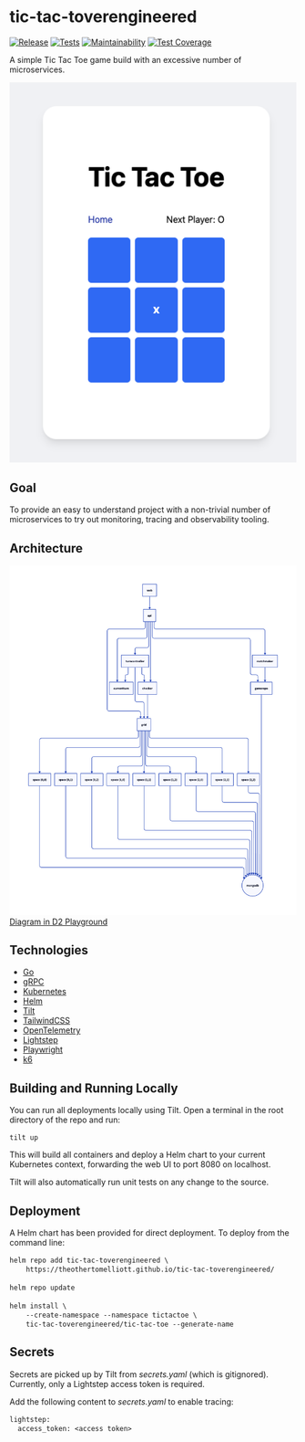 # tic-tac-toverengineered

[![Release](https://github.com/theothertomelliott/tic-tac-toverengineered/actions/workflows/ci.yaml/badge.svg)](https://github.com/theothertomelliott/tic-tac-toverengineered/actions/workflows/ci.yaml)
[![Tests](https://github.com/theothertomelliott/tic-tac-toverengineered/actions/workflows/test.yaml/badge.svg)](https://github.com/theothertomelliott/tic-tac-toverengineered/actions/workflows/test.yaml)
[![Maintainability](https://api.codeclimate.com/v1/badges/81f71579c34f617680ce/maintainability)](https://codeclimate.com/github/theothertomelliott/tic-tac-toverengineered/maintainability)
[![Test Coverage](https://api.codeclimate.com/v1/badges/81f71579c34f617680ce/test_coverage)](https://codeclimate.com/github/theothertomelliott/tic-tac-toverengineered/test_coverage)

A simple Tic Tac Toe game build with an excessive number of microservices.

![Screenshot of a game](screenshot.png)

## Goal

To provide an easy to understand project with a non-trivial number of microservices to try out
monitoring, tracing and observability tooling.

## Architecture

![Architecture diagram](architecture.png)
[Diagram in D2 Playground](https://play.d2lang.com/?script=bJFBbsMgEEX3cwqWjdRKzF960bsQghKrtrGooy6q3r0iATwesmMe876_xRyXa7ycB_NLxjyKD8aPyU-B_oh-wtl8fBq3jkRuHfPZ31MKy7bd01LR1c0hhTW2OY2Xes57Pi5bitMUUgu5Bf-1j7Pb_G12mVC5ajlU0x-Lz7ZEu3EoQMfPtZAe1wYvbsQPUrYz_F6dD9aqmdUMJbASWAmsBSgBSgCISpXhScybfbenAllArhAC4lR83n1uPrOA1WcI2HzsPpoPFrD6gIDNt1Y-Z2nfIxwevTTv1rg3-YWJ3kRv4mD-BwAA__8%3D&layout=elk&)

## Technologies

- [Go](https://golang.org/)
- [gRPC](https://grpc.io/)
- [Kubernetes](https://kubernetes.io/)
- [Helm](https://helm.sh/)
- [Tilt](https://tilt.dev/)
- [TailwindCSS](https://tailwindcss.com/)
- [OpenTelemetry](https://opentelemetry.io/)
- [Lightstep](https://lightstep.com/)
- [Playwright](https://playwright.dev/)
- [k6](https://k6.io/)

## Building and Running Locally

You can run all deployments locally using Tilt. Open a terminal in the root directory of the repo and run:

```
tilt up
```

This will build all containers and deploy a Helm chart to your current Kubernetes context, forwarding the web UI to port 8080 on localhost.

Tilt will also automatically run unit tests on any change to the source.

## Deployment

A Helm chart has been provided for direct deployment. To deploy from the command line:

```
helm repo add tic-tac-toverengineered \
    https://theothertomelliott.github.io/tic-tac-toverengineered/

helm repo update

helm install \
    --create-namespace --namespace tictactoe \
    tic-tac-toverengineered/tic-tac-toe --generate-name
```

## Secrets

Secrets are picked up by Tilt from _secrets.yaml_ (which is gitignored). Currently, only a
Lightstep access token is required.

Add the following content to _secrets.yaml_ to enable tracing:

```
lightstep:
  access_token: <access token>
```
